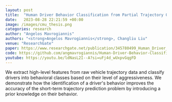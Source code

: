 ```yaml
---
layout: post
title:  "Human Driver Behavior Classification from Partial Trajectory Observation"
date:   2023-08-28 22:21:59 +00:00
image: /images/cmu_thesis.png
categories: research
author: "Angelos Mavrogiannis"
authors: "<strong>Angelos Mavrogiannis</strong>, Changliu Liu"
venue: "ResearchGate"
paper: https://www.researchgate.net/publication/345780499_Human_Driver_Behavior_Classification_from_Partial_Trajectory_Observation
code: https://github.com/angmavrogiannis/Human-Driver-Behavior-Classification-from-Partial-Trajectory-Observation
youtube: https://youtu.be/ldNasL2I--A?si=uFj4d_wUxpvGqgFD
---
```

We extract high-level features from raw vehicle trajectory data and classify drivers into behavioral classes based on their level of aggressiveness. We demonstrate how the identification of a driver's behavior improves the accuracy of the short-term trajectory prediction problem by introducing a prior knowledge on their behavior.